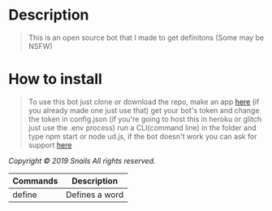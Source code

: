 # Description
>This is an open source bot that I made to get definitons (Some may be NSFW)

# How to install
>To use this bot just clone or download the repo, make an app [here](https://discordapp.com/developers) (if you already made one just use that) get your bot's token and change the token in config.json (if you're going to host this in heroku or glitch just use the .env process) run a CLI(command line) in the folder and type npm start or node ud.js, if the bot doesn't work you can ask for support [here]()

*Copyright © 2019 Snails All rights reserved.*


| Commands | Description |
|----------|-------------|
|  define  | Defines a word|

